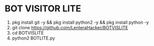 # BOT VISITOR LITE
1. pkg install git -y && pkg install python2 -y && pkg install python -y
2. git clone https://github.com/LenteraHacker/BOTVISLITE
3. cd BOTVISLITE
4. python2 BOTLITE.py
